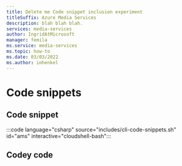 ```yaml
---
title: Delete me Code snippet inclusion experiment
titleSuffix: Azure Media Services
description: blah blah blah.
services: media-services
author: IngridAtMicrosoft
manager: femila
ms.service: media-services
ms.topic: how-to
ms.date: 03/03/2022
ms.author: inhenkel
---
```


# Code snippets

## Code snippet
:::code language="csharp" source="includes/cli-code-snippets.sh" id="ams" interactive="cloudshell-bash":::

## Codey code
